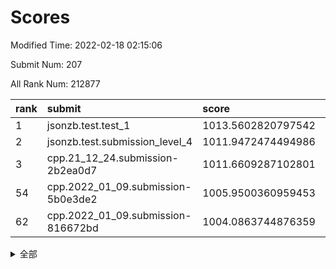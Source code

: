 # Scores

Modified Time: 2022-02-18 02:15:06

Submit Num: 207

All Rank Num: 212877

| rank |               submit               |       score        |       sigma        | pk_num |
| :--- | :--------------------------------- | :----------------- | :----------------- | :----- |
| 1    | jsonzb.test.test_1                 | 1013.5602820797542 | 0.8293149208657572 | 4111   |
| 2    | jsonzb.test.submission_level_4     | 1011.9472474494986 | 0.7826398064509246 | 4108   |
| 3    | cpp.21_12_24.submission-2b2ea0d7   | 1011.6609287102801 | 0.7763962822144862 | 4113   |
| 54   | cpp.2022_01_09.submission-5b0e3de2 | 1005.9500360959453 | 0.7207271655134108 | 4115   |
| 62   | cpp.2022_01_09.submission-816672bd | 1004.0863744876359 | 0.7069925757553805 | 4115   |


<details>
<summary>全部</summary>

| rank |                 submit                 |       score        |       sigma        | pk_num |
| :--- | :------------------------------------- | :----------------- | :----------------- | :----- |
| 1    | jsonzb.test.test_1                     | 1013.5602820797542 | 0.8293149208657572 | 4111   |
| 2    | jsonzb.test.submission_level_4         | 1011.9472474494986 | 0.7826398064509246 | 4108   |
| 3    | cpp.21_12_24.submission-2b2ea0d7       | 1011.6609287102801 | 0.7763962822144862 | 4113   |
| 4    | gobigger.level_3.submission_level_3_42 | 1011.5812452297914 | 0.7754818329335285 | 4115   |
| 5    | gobigger.level_3.submission_level_3_14 | 1011.5390495594644 | 0.7842308371760333 | 4116   |
| 6    | gobigger.level_3.submission_level_3_4  | 1011.5284333390205 | 0.7980167212266192 | 4116   |
| 7    | gobigger.level_3.submission_level_3_20 | 1011.2997677829183 | 0.765001945641432  | 4116   |
| 8    | gobigger.level_3.submission_level_3_11 | 1011.294298699553  | 0.7677372221444266 | 4113   |
| 9    | gobigger.level_3.submission_level_3_33 | 1011.2330569147854 | 0.7610866465692038 | 4119   |
| 10   | gobigger.level_3.submission_level_3_23 | 1011.1510808814334 | 0.7727467231049082 | 4116   |
| 11   | gobigger.level_3.submission_level_3_30 | 1011.010111880722  | 0.7514396961937027 | 4114   |
| 12   | gobigger.level_3.submission_level_3_15 | 1010.8463627425364 | 0.7566319299865311 | 4109   |
| 13   | gobigger.level_3.submission_level_3_27 | 1010.8440673154414 | 0.7458305849481193 | 4110   |
| 14   | gobigger.level_3.submission_level_3_13 | 1010.776471011761  | 0.7778017637499756 | 4114   |
| 15   | gobigger.level_3.submission_level_3_40 | 1010.7163915031896 | 0.7597942993260508 | 4116   |
| 16   | gobigger.level_3.submission_level_3_39 | 1010.600828966909  | 0.7500576940047364 | 4116   |
| 17   | gobigger.level_3.submission_level_3_2  | 1010.5453013822474 | 0.7705583947767296 | 4114   |
| 18   | gobigger.level_3.submission_level_3_28 | 1010.4369741364304 | 0.7428455665054075 | 4115   |
| 19   | gobigger.level_3.submission_level_3_1  | 1010.4009342053158 | 0.7611778901329964 | 4112   |
| 20   | gobigger.level_3.submission_level_3_32 | 1010.3698874987437 | 0.7632789494922577 | 4109   |
| 21   | gobigger.level_3.submission_level_3_17 | 1010.3259070458296 | 0.768011925534404  | 4116   |
| 22   | gobigger.level_3.submission_level_3_35 | 1010.2907083790926 | 0.7763826343579241 | 4118   |
| 23   | gobigger.level_3.submission_level_3_34 | 1010.28442561001   | 0.7701341771112158 | 4112   |
| 24   | gobigger.level_3.submission_level_3_49 | 1010.2576871933893 | 0.7394828366258274 | 4114   |
| 25   | gobigger.level_3.submission_level_3_31 | 1010.1702969359391 | 0.7604599095979905 | 4113   |
| 26   | gobigger.level_3.submission_level_3_47 | 1010.1402081003714 | 0.7490404366270507 | 4114   |
| 27   | gobigger.level_3.submission_level_3_3  | 1010.1073691515878 | 0.7571001068994155 | 4119   |
| 28   | gobigger.level_3.submission_level_3_45 | 1010.0736984861911 | 0.7669258075901974 | 4115   |
| 29   | gobigger.level_3.submission_level_3_24 | 1010.0654627540042 | 0.7598032654397853 | 4114   |
| 30   | gobigger.level_3.submission_level_3_29 | 1010.003089056553  | 0.7505309566188723 | 4112   |
| 31   | gobigger.level_3.submission_level_3_36 | 1009.9266570987552 | 0.7622419662616703 | 4112   |
| 32   | gobigger.level_3.submission_level_3_10 | 1009.9245510764455 | 0.7769117762207801 | 4116   |
| 33   | gobigger.level_3.submission_level_3_22 | 1009.9166091046478 | 0.7404995581075411 | 4114   |
| 34   | gobigger.level_3.submission_level_3_48 | 1009.9043173376639 | 0.7702327975605817 | 4110   |
| 35   | gobigger.level_3.submission_level_3_16 | 1009.7389958226398 | 0.7832440798785925 | 4111   |
| 36   | gobigger.level_3.submission_level_3_12 | 1009.6865591291995 | 0.7490859704817415 | 4112   |
| 37   | gobigger.level_3.submission_level_3_5  | 1009.6831413171699 | 0.7482333372060626 | 4114   |
| 38   | gobigger.level_3.submission_level_3_8  | 1009.6819518363641 | 0.7447723924911196 | 4116   |
| 39   | gobigger.level_3.submission_level_3_38 | 1009.6494601279513 | 0.7470660193541278 | 4114   |
| 40   | gobigger.level_3.submission_level_3_26 | 1009.6185110883907 | 0.7833623416108192 | 4118   |
| 41   | gobigger.level_3.submission_level_3_7  | 1009.593390053795  | 0.7377057740611541 | 4113   |
| 42   | gobigger.level_3.submission_level_3_37 | 1009.4479266012596 | 0.7578399229176924 | 4119   |
| 43   | gobigger.level_3.submission_level_3_9  | 1009.4060309566125 | 0.7630666465996448 | 4119   |
| 44   | gobigger.level_3.submission_level_3_0  | 1009.390431410999  | 0.7688664374251348 | 4114   |
| 45   | gobigger.level_3.submission_level_3_41 | 1009.3543672079792 | 0.7568864798650793 | 4112   |
| 46   | gobigger.level_3.submission_level_3_19 | 1009.3219503398846 | 0.745969713412173  | 4114   |
| 47   | gobigger.level_3.submission_level_3_44 | 1009.1446132646395 | 0.7722835874572673 | 4110   |
| 48   | gobigger.level_3.submission_level_3_46 | 1009.1373080101197 | 0.753412986631064  | 4106   |
| 49   | gobigger.level_3.submission_level_3_6  | 1009.0850467445383 | 0.7429163379296291 | 4110   |
| 50   | gobigger.level_3.submission_level_3_25 | 1008.9776683247723 | 0.7418612230659455 | 4119   |
| 51   | gobigger.level_3.submission_level_3_18 | 1008.9497396113549 | 0.7599327587944243 | 4108   |
| 52   | gobigger.level_3.submission_level_3_43 | 1008.6009494747425 | 0.7473342549628332 | 4114   |
| 53   | gobigger.level_3.submission_level_3_21 | 1008.5896543540647 | 0.742621928677189  | 4113   |
| 54   | cpp.2022_01_09.submission-5b0e3de2     | 1005.9500360959453 | 0.7207271655134108 | 4115   |
| 55   | gobigger.level_1.submission_level_1_15 | 1005.8216721465154 | 0.73188300232728   | 4113   |
| 56   | gobigger.level_1.submission_level_1_16 | 1004.8989552526053 | 0.7293017410276358 | 4115   |
| 57   | gobigger.level_1.submission_level_1_18 | 1004.7532952739043 | 0.7213598564665106 | 4120   |
| 58   | gobigger.level_1.submission_level_1_35 | 1004.2942655617553 | 0.7205243273040673 | 4118   |
| 59   | gobigger.level_1.submission_level_1_31 | 1004.2475547702567 | 0.7157460925688798 | 4113   |
| 60   | gobigger.level_1.submission_level_1_28 | 1004.2359584346653 | 0.700889570057315  | 4110   |
| 61   | gobigger.level_1.submission_level_1_26 | 1004.2024918418543 | 0.7240689776492755 | 4114   |
| 62   | cpp.2022_01_09.submission-816672bd     | 1004.0863744876359 | 0.7069925757553805 | 4115   |
| 63   | gobigger.level_1.submission_level_1_21 | 1003.9396834269996 | 0.7203205002182792 | 4114   |
| 64   | gobigger.level_1.submission_level_1_43 | 1003.9305866023104 | 0.7235439539519172 | 4117   |
| 65   | gobigger.level_1.submission_level_1_49 | 1003.8681854339396 | 0.71567036984529   | 4115   |
| 66   | gobigger.level_1.submission_level_1_19 | 1003.7735297051842 | 0.7127666904576656 | 4113   |
| 67   | gobigger.level_1.submission_level_1_30 | 1003.7473978114564 | 0.7220736263062942 | 4116   |
| 68   | gobigger.level_1.submission_level_1_4  | 1003.6715103603303 | 0.7106644449626487 | 4114   |
| 69   | gobigger.level_1.submission_level_1_10 | 1003.6503480156862 | 0.7166194469502782 | 4111   |
| 70   | gobigger.level_1.submission_level_1_45 | 1003.6182297519345 | 0.7157741324065904 | 4121   |
| 71   | gobigger.level_1.submission_level_1_5  | 1003.5984133647476 | 0.713404213729957  | 4115   |
| 72   | gobigger.level_1.submission_level_1_9  | 1003.5933494681651 | 0.7065762321401029 | 4113   |
| 73   | gobigger.level_1.submission_level_1_6  | 1003.5677277819309 | 0.7316978865180572 | 4113   |
| 74   | gobigger.level_1.submission_level_1_29 | 1003.5464475019618 | 0.7207399308728689 | 4115   |
| 75   | gobigger.level_1.submission_level_1_27 | 1003.507205515711  | 0.7238223351925973 | 4113   |
| 76   | gobigger.level_1.submission_level_1_42 | 1003.5055296988402 | 0.7250667153379768 | 4114   |
| 77   | gobigger.level_1.submission_level_1_8  | 1003.4128615283694 | 0.7245319550363796 | 4115   |
| 78   | gobigger.level_1.submission_level_1_12 | 1003.4072558333419 | 0.7223131859364127 | 4116   |
| 79   | gobigger.level_1.submission_level_1_44 | 1003.3573461882188 | 0.7186901599509872 | 4118   |
| 80   | gobigger.level_1.submission_level_1_20 | 1003.154363295867  | 0.7179335639810606 | 4111   |
| 81   | gobigger.level_1.submission_level_1_14 | 1003.1390251995874 | 0.712934704684355  | 4116   |
| 82   | gobigger.level_1.submission_level_1_7  | 1003.1344550025902 | 0.7202312909574905 | 4106   |
| 83   | gobigger.level_1.submission_level_1_23 | 1003.1290239719409 | 0.70563764594236   | 4111   |
| 84   | gobigger.level_1.submission_level_1_13 | 1003.1225619683016 | 0.7073897362457126 | 4114   |
| 85   | gobigger.level_1.submission_level_1_48 | 1003.0965685415512 | 0.7127125372182935 | 4115   |
| 86   | gobigger.level_1.submission_level_1_40 | 1003.0444248335816 | 0.7125765515647572 | 4112   |
| 87   | gobigger.level_1.submission_level_1_46 | 1003.0040503003229 | 0.7158426778475755 | 4108   |
| 88   | gobigger.level_1.submission_level_1_33 | 1002.992043476312  | 0.7104917474883944 | 4109   |
| 89   | gobigger.level_1.submission_level_1_39 | 1002.9799243514029 | 0.7256583359131038 | 4113   |
| 90   | gobigger.level_1.submission_level_1_3  | 1002.9784947763178 | 0.7307353086868662 | 4115   |
| 91   | gobigger.level_1.submission_level_1_34 | 1002.9396965795715 | 0.710253601444141  | 4111   |
| 92   | gobigger.level_1.submission_level_1_38 | 1002.8100851228755 | 0.7155047638099093 | 4117   |
| 93   | gobigger.level_1.submission_level_1_1  | 1002.7455744590513 | 0.7227474321425362 | 4107   |
| 94   | gobigger.level_1.submission_level_1_22 | 1002.7210548681102 | 0.71391054062427   | 4109   |
| 95   | gobigger.level_1.submission_level_1_25 | 1002.6191343650694 | 0.7081613954500349 | 4111   |
| 96   | gobigger.level_1.submission_level_1_32 | 1002.4080795458675 | 0.7218386725615719 | 4115   |
| 97   | gobigger.level_1.submission_level_1_11 | 1002.3389134507155 | 0.714819058128983  | 4114   |
| 98   | gobigger.level_1.submission_level_1_24 | 1002.3361646465081 | 0.712968010146202  | 4115   |
| 99   | gobigger.level_1.submission_level_1_36 | 1002.2174636567706 | 0.7164044232729617 | 4113   |
| 100  | gobigger.level_1.submission_level_1_17 | 1002.1330491265899 | 0.7069223798104134 | 4114   |
| 101  | gobigger.level_1.submission_level_1_2  | 1001.9648961350722 | 0.7165674478948372 | 4115   |
| 102  | gobigger.level_1.submission_level_1_47 | 1001.8765807857392 | 0.7157394722456643 | 4111   |
| 103  | gobigger.level_1.submission_level_1_0  | 1001.8451222646012 | 0.7284547513417516 | 4116   |
| 104  | gobigger.level_1.submission_level_1_41 | 1001.8352543206958 | 0.7192951635922841 | 4113   |
| 105  | gobigger.level_1.submission_level_1_37 | 1001.4651094872828 | 0.7146284404791446 | 4119   |
| 106  | gobigger.random.submission_random_9    | 997.5671419573598  | 0.7002835268270156 | 4112   |
| 107  | gobigger.random.submission_random_7    | 997.3385372453823  | 0.7094096901867525 | 4115   |
| 108  | gobigger.random.submission_random_2    | 997.1375462511955  | 0.6873883408761873 | 4116   |
| 109  | gobigger.random.submission_random_32   | 997.1160156138616  | 0.711797443723456  | 4113   |
| 110  | gobigger.random.submission_random_11   | 997.1011253421707  | 0.7102098177980666 | 4116   |
| 111  | gobigger.random.submission_random_25   | 996.9165957002388  | 0.7170679524133301 | 4118   |
| 112  | gobigger.random.submission_random_27   | 996.8463988194621  | 0.7051857419301732 | 4110   |
| 113  | gobigger.random.submission_random_3    | 996.7863205626734  | 0.7017967428860412 | 4115   |
| 114  | gobigger.random.submission_random_1    | 996.7358396976338  | 0.7098622312941342 | 4107   |
| 115  | gobigger.random.submission_random_28   | 996.6048651005377  | 0.7024676882866353 | 4111   |
| 116  | gobigger.random.submission_random_47   | 996.4824395613264  | 0.7094820116900517 | 4119   |
| 117  | gobigger.random.submission_random_29   | 996.4157376111071  | 0.7033662986528467 | 4112   |
| 118  | gobigger.random.submission_random_49   | 996.3651615666615  | 0.7050135629168074 | 4112   |
| 119  | gobigger.random.submission_random_43   | 996.2876622421852  | 0.7154099323509793 | 4115   |
| 120  | gobigger.random.submission_random_12   | 996.2517603528553  | 0.7216574383277384 | 4117   |
| 121  | gobigger.random.submission_random_17   | 996.1835182326441  | 0.7052328410701608 | 4111   |
| 122  | gobigger.random.submission_random_48   | 996.1345790389882  | 0.7169298193412664 | 4112   |
| 123  | gobigger.random.submission_random_10   | 996.0915391220697  | 0.702235381837861  | 4113   |
| 124  | gobigger.random.submission_random_34   | 996.0425288195916  | 0.7160211949555395 | 4118   |
| 125  | gobigger.random.submission_random_21   | 996.0379933160921  | 0.7093908025775965 | 4111   |
| 126  | gobigger.random.submission_random_33   | 995.9928625860442  | 0.7190455325606784 | 4116   |
| 127  | gobigger.random.submission_random_40   | 995.9701084831713  | 0.7207154242850176 | 4111   |
| 128  | gobigger.random.submission_random_26   | 995.9352232871955  | 0.7007374696361669 | 4113   |
| 129  | gobigger.random.submission_random_16   | 995.9213733281323  | 0.7094451033860558 | 4115   |
| 130  | gobigger.random.submission_random_31   | 995.8725260045455  | 0.723614787916025  | 4116   |
| 131  | gobigger.random.submission_random_45   | 995.8500135302638  | 0.7044300301341558 | 4115   |
| 132  | gobigger.random.submission_random_23   | 995.8380075861837  | 0.7046437049096634 | 4113   |
| 133  | gobigger.random.submission_random_37   | 995.8077699766293  | 0.7111612782823675 | 4115   |
| 134  | gobigger.random.submission_random_44   | 995.791740017428   | 0.7171666307165778 | 4109   |
| 135  | gobigger.random.submission_random_22   | 995.7189088906997  | 0.695730774514367  | 4115   |
| 136  | gobigger.random.submission_random_15   | 995.7182130549767  | 0.7197735998725553 | 4116   |
| 137  | gobigger.random.submission_random_19   | 995.7000500345841  | 0.7140025407942395 | 4114   |
| 138  | gobigger.random.submission_random_13   | 995.6995675924945  | 0.7146986771809201 | 4116   |
| 139  | gobigger.random.submission_random_0    | 995.6832763146454  | 0.7080865130484879 | 4117   |
| 140  | gobigger.random.submission_random_38   | 995.6674226762859  | 0.6999895832696756 | 4113   |
| 141  | gobigger.random.submission_random_20   | 995.6156847268433  | 0.703800992788915  | 4111   |
| 142  | gobigger.random.submission_random_46   | 995.5867803229985  | 0.7042338445784757 | 4111   |
| 143  | gobigger.random.submission_random_5    | 995.5662065975922  | 0.7167505527174998 | 4113   |
| 144  | gobigger.random.submission_random_39   | 995.4868904300106  | 0.7121105526332677 | 4118   |
| 145  | gobigger.random.submission_random_6    | 995.3811072036136  | 0.7100413640002312 | 4117   |
| 146  | gobigger.random.submission_random_8    | 995.2824639149361  | 0.7069716302993383 | 4116   |
| 147  | gobigger.random.submission_random_35   | 995.2798113744145  | 0.7184914488322788 | 4113   |
| 148  | gobigger.random.submission_random_42   | 995.2164343541513  | 0.7185797927692662 | 4113   |
| 149  | gobigger.random.submission_random_24   | 995.2017041052076  | 0.7020764768439856 | 4114   |
| 150  | gobigger.random.submission_random_41   | 995.1648265419532  | 0.7240393246757524 | 4114   |
| 151  | gobigger.random.submission_random_4    | 995.151460216279   | 0.7212454685923804 | 4117   |
| 152  | gobigger.random.submission_random_30   | 995.1497530290625  | 0.7048345826431387 | 4118   |
| 153  | gobigger.random.submission_random_18   | 995.0515002155347  | 0.711493328632559  | 4113   |
| 154  | gobigger.random.submission_random_14   | 994.9855783310753  | 0.7244929939376162 | 4110   |
| 155  | gobigger.level_2.submission_level_2_24 | 994.8493121231861  | 0.7385807869804777 | 4111   |
| 156  | gobigger.random.submission_random_36   | 994.2960973355933  | 0.7269231964293639 | 4113   |
| 157  | gobigger.level_2.submission_level_2_18 | 994.0872002821508  | 0.7452703555451764 | 4117   |
| 158  | gobigger.level_2.submission_level_2_17 | 993.9939418918145  | 0.7413825403223783 | 4111   |
| 159  | gobigger.level_2.submission_level_2_13 | 993.5873811431339  | 0.7442499939482635 | 4113   |
| 160  | gobigger.level_2.submission_level_2_40 | 993.2528903270068  | 0.7354656211808984 | 4116   |
| 161  | gobigger.level_2.submission_level_2_22 | 993.1562943038095  | 0.7411796562304975 | 4113   |
| 162  | gobigger.level_2.submission_level_2_33 | 993.0650092642538  | 0.7375529957558092 | 4113   |
| 163  | gobigger.level_2.submission_level_2_47 | 993.04864634135    | 0.7287832842276807 | 4116   |
| 164  | gobigger.level_2.submission_level_2_0  | 993.0330391164855  | 0.7238537534514651 | 4114   |
| 165  | gobigger.level_2.submission_level_2_7  | 992.9330785472658  | 0.734747963362886  | 4111   |
| 166  | gobigger.level_2.submission_level_2_30 | 992.9301486073527  | 0.746265808985137  | 4114   |
| 167  | gobigger.level_2.submission_level_2_49 | 992.6930171725033  | 0.7509639603951856 | 4110   |
| 168  | gobigger.level_2.submission_level_2_10 | 992.5775263356696  | 0.7263344050244965 | 4113   |
| 169  | gobigger.level_2.submission_level_2_11 | 992.5450051701663  | 0.7327436832595058 | 4115   |
| 170  | gobigger.level_2.submission_level_2_15 | 992.5418155075706  | 0.7342666388396332 | 4112   |
| 171  | gobigger.level_2.submission_level_2_41 | 992.5392348643659  | 0.7486351088683642 | 4113   |
| 172  | gobigger.level_2.submission_level_2_43 | 992.5063855080805  | 0.7508416710130416 | 4110   |
| 173  | gobigger.level_2.submission_level_2_8  | 992.2656848098685  | 0.7453630495628405 | 4113   |
| 174  | gobigger.level_2.submission_level_2_26 | 992.245375244892   | 0.7539590056345289 | 4111   |
| 175  | gobigger.level_2.submission_level_2_36 | 992.2425011618686  | 0.7444987178957058 | 4112   |
| 176  | gobigger.level_2.submission_level_2_4  | 992.2198941587022  | 0.7333142046242701 | 4117   |
| 177  | gobigger.level_2.submission_level_2_38 | 992.1749856953868  | 0.7361257702599988 | 4116   |
| 178  | gobigger.level_2.submission_level_2_6  | 992.1385263085361  | 0.7449841012058017 | 4115   |
| 179  | gobigger.level_2.submission_level_2_16 | 992.0418679482252  | 0.7819487169313062 | 4115   |
| 180  | gobigger.level_2.submission_level_2_19 | 992.0277865687881  | 0.752379369084419  | 4110   |
| 181  | gobigger.level_2.submission_level_2_2  | 991.9519124721418  | 0.745196937820491  | 4115   |
| 182  | gobigger.level_2.submission_level_2_48 | 991.9488185026344  | 0.7586733648892389 | 4115   |
| 183  | gobigger.level_2.submission_level_2_9  | 991.920435312928   | 0.7388579480197328 | 4113   |
| 184  | gobigger.level_2.submission_level_2_27 | 991.9141578324297  | 0.7330183333485307 | 4110   |
| 185  | gobigger.level_2.submission_level_2_32 | 991.9101051192538  | 0.7579978953355052 | 4111   |
| 186  | gobigger.level_2.submission_level_2_23 | 991.8984740524089  | 0.7515261763801229 | 4115   |
| 187  | gobigger.level_2.submission_level_2_31 | 991.7964727192942  | 0.7564089576024575 | 4113   |
| 188  | gobigger.level_2.submission_level_2_45 | 991.7848699572651  | 0.7368072382911766 | 4114   |
| 189  | gobigger.level_2.submission_level_2_29 | 991.6529187292568  | 0.763701486302254  | 4114   |
| 190  | gobigger.level_2.submission_level_2_5  | 991.5252704581727  | 0.7558710197554334 | 4111   |
| 191  | gobigger.level_2.submission_level_2_21 | 991.5064652803551  | 0.7527946001644357 | 4113   |
| 192  | gobigger.level_2.submission_level_2_12 | 991.4206132440083  | 0.7552867918970663 | 4108   |
| 193  | gobigger.level_2.submission_level_2_28 | 991.3619247996403  | 0.7520602369337015 | 4111   |
| 194  | gobigger.level_2.submission_level_2_25 | 991.3275242827593  | 0.7591973833484026 | 4114   |
| 195  | gobigger.level_2.submission_level_2_14 | 991.2921252356575  | 0.7443278384797973 | 4112   |
| 196  | gobigger.level_2.submission_level_2_35 | 991.2464381835955  | 0.7509841782963298 | 4115   |
| 197  | gobigger.level_2.submission_level_2_42 | 991.0353895949045  | 0.7548962255408462 | 4116   |
| 198  | gobigger.level_2.submission_level_2_34 | 990.9749368938758  | 0.7507451311855858 | 4113   |
| 199  | gobigger.level_2.submission_level_2_39 | 990.9668381126796  | 0.7502777861736762 | 4112   |
| 200  | gobigger.level_2.submission_level_2_1  | 990.4194812692232  | 0.7553995384711036 | 4111   |
| 201  | gobigger.level_2.submission_level_2_46 | 990.0720583740189  | 0.7501023228946954 | 4112   |
| 202  | gobigger.level_2.submission_level_2_20 | 990.0597898299225  | 0.7698012282767238 | 4114   |
| 203  | gobigger.level_2.submission_level_2_37 | 990.0172358620954  | 0.7650750341710038 | 4115   |
| 204  | gobigger.level_2.submission_level_2_3  | 989.6660404198299  | 0.7788415402335199 | 4115   |
| 205  | gobigger.level_2.submission_level_2_44 | 989.4356215078499  | 0.7835067762102103 | 4108   |
| 206  | gobigger.none.submission_none_1        | 979.1686292552381  | 1.22130494467903   | 4107   |
| 207  | gobigger.none.submission_none_0        | 974.6343923144924  | 1.6066611083132212 | 4112   |

</details>